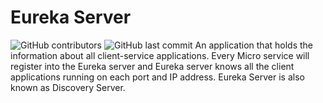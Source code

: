 # Eureka Server
![GitHub contributors](https://img.shields.io/github/contributors/vasanthpandian/eureka-server.svg) ![GitHub last commit](https://img.shields.io/github/last-commit/vasanthpandian/eureka-server.svg)
An application that holds the information about all client-service applications. Every Micro service will register into the Eureka server and Eureka server knows all the client applications running on each port and IP address. Eureka Server is also known as Discovery Server.
